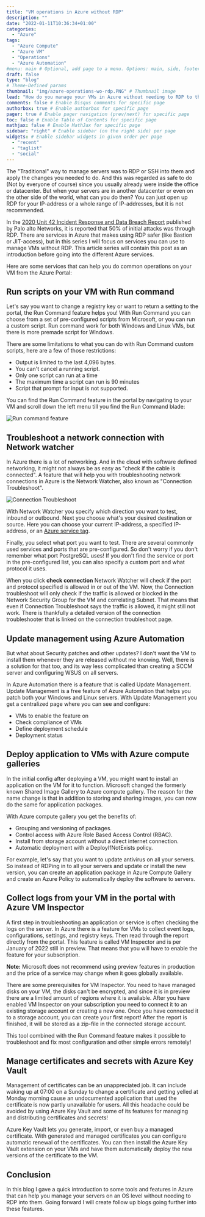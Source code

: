 ```yaml
---
title: "VM operations in Azure without RDP"
description: ""
date: "2022-01-11T10:36:34+01:00"
categories:
  - "Azure"
tags:
  - "Azure Compute"
  - "Azure VM"
  - "Operations"
  - "Azure Automation"
#menu: main # Optional, add page to a menu. Options: main, side, footer
draft: false
type: "blog"
# Theme-Defined params
thumbnail: "img/azure-operations-wo-rdp.PNG" # Thumbnail image
lead: "How do you manage your VMs in Azure without needing to RDP to them?" # Lead text
comments: false # Enable Disqus comments for specific page
authorbox: true # Enable authorbox for specific page
pager: true # Enable pager navigation (prev/next) for specific page
toc: false # Enable Table of Contents for specific page
mathjax: false # Enable MathJax for specific page
sidebar: "right" # Enable sidebar (on the right side) per page
widgets: # Enable sidebar widgets in given order per page
  - "recent"
  - "taglist"
  - "social"
---
```


The "Traditional" way to manage servers was to RDP or SSH into them and apply the changes you needed to do. And this was regarded as safe to do (Not by everyone of course) since you usually already were inside the office or datacenter. But when your servers are in another datacenter or even on the other side of the world, what can you do then?
You can just open up RDP for your IP-address or a whole range of IP-addresses, but it is not recommended.

In the [2020 Unit 42 Incident Response and Data Breach Report](https://www.paloaltonetworks.com/resources/research/2020-unit42-incident-response-and-data-breach-report) published by Palo alto Networks, it is reported that 50% of initial attacks was through RDP.
There are services in Azure that makes using RDP safer (like Bastion or JIT-access), but in this series I will focus on services you can use to manage VMs without RDP.
This article series will contain this post as an introduction before going into the different Azure services.

Here are some services that can help you do common operations on your VM from the Azure Portal:

## Run scripts on your VM with Run command

Let's say you want to change a registry key or want to return a setting to the portal, the Run Command feature helps you! With Run Command you can choose from a set of pre-configured scripts from Microsoft, or you can run a custom script. Run command work for both Windows and Linux VMs, but there is more premade script for Windows.

There are some limitations to what you can do with Run Command custom scripts, here are a few of those restrictions:

- Output is limited to the last 4,096 bytes.
- You can't cancel a running script.
- Only one script can run at a time
- The maximum time a script can run is 90 minutes
- Script that prompt for input is not supported.

You can find the Run Command feature in the portal by navigating to your VM and scroll down the left menu till you find the Run Command blade:

![Run command feature](/img/Azure-run-command.PNG)

## Troubleshoot a network connection with Network watcher

In Azure there is a lot of networking. And in the cloud with software defined networking, it might not always be as easy as "check if the cable is connected". A feature that will help you with troubleshooting network connections in Azure is the Network Watcher, also known as "Connection Troubleshoot".

![Connection Troubleshoot](/img/Connection-troubleshoot.PNG)

With Network Watcher you specify which direction you want to test, inbound or outbound. Next you choose what's your desired destination or source. Here you can choose your current IP-address, a specified IP-address, or an [Azure service tag](https://docs.microsoft.com/en-us/azure/virtual-network/service-tags-overview#available-service-tags).

Finally, you select what port you want to test. There are several commonly used services and ports that are pre-configured. So don't worry if you don't remember what port PostgreSQL uses! If you don't find the service or port in the pre-configured list, you can also specify a custom port and what protocol it uses.

When you click **check connection** Network Watcher will check if the port and protocol specified is allowed in or out of the VM. Now, the Connection troubleshoot will only check if the traffic is allowed or blocked in the Network Security Group for the VM and correlating Subnet. That means that even if Connection Troubleshoot says the traffic is allowed, it might still not work. There is thankfully a detailed version of the connection troubleshooter that is linked on the connection troubleshoot page.

## Update management using Azure Automation

But what about Security patches and other updates? I don't want the VM to install them whenever they are released without me knowing. Well, there is a solution for that too, and its way less complicated than creating a SCCM server and configuring WSUS on all servers.

In Azure Automation there is a feature that is called Update Management. Update Management is a free feature of Azure Automation that helps you patch both your Windows and Linux servers. With Update Management you get a centralized page where you can see and configure:

- VMs to enable the feature on
- Check compliance of VMs
- Define deployment schedule
- Deployment status

## Deploy application to VMs with Azure compute galleries

In the initial config after deploying a VM, you might want to install an application on the VM for it to function. Microsoft changed the formerly known Shared Image Gallery to Azure compute gallery. The reason for the name change is that in addition to storing and sharing images, you can now do the same for application packages.

With Azure compute gallery you get the benefits of:

- Grouping and versioning of packages.
- Control access with Azure Role Based Access Control (RBAC).
- Install from storage account without a direct internet connection.
- Automatic deployment with a DeployIfNotExists policy.

For example, let's say that you want to update antivirus on all your servers. So instead of RDPing in to all your servers and update or install the new version, you can create an application package in Azure Compute Gallery and create an Azure Policy to automatically deploy the software to servers.

## Collect logs from your VM in the portal with Azure VM Inspector

A first step in troubleshooting an application or service is often checking the logs on the server. In Azure there is a feature for VMs to collect event logs, configurations, settings, and registry keys. Then read through the report directly from the portal. This feature is called VM Inspector and is per January of 2022 still in preview. That means that you will have to enable the feature for your subscription.

**Note:** Microsoft does not recommend using preview features in production and the price of a service may change when it goes globally available.

There are some prerequisites for VM Inspector. You need to have managed disks on your VM, the disks can't be encrypted, and since it is in preview there are a limited amount of regions where it is available.
After you have enabled VM Inspector on your subscription you need to connect it to an existing storage account or creating a new one. Once you have connected it to a storage account, you can create your first report! After the report is finished, it will be stored as a zip-file in the connected storage account.

This tool combined with the Run Command feature makes it possible to troubleshoot and fix most configuration and other simple errors remotely!

## Manage certificates and secrets with Azure Key Vault

Management of certificates can be an unappreciated job. It can include waking up at 07:00 on a Sunday to change a certificate and getting yelled at Monday morning cause an undocumented application that used the certificate is now partly unavailable for users. All this headache could be avoided by using Azure Key Vault and some of its features for managing and distributing certificates and secrets!

Azure Key Vault lets you generate, import, or even buy a managed certificate. With generated and managed certificates you can configure automatic renewal of the certificates. You can then install the Azure Key Vault extension on your VMs and have them automatically deploy the new versions of the certificate to the VM.

## Conclusion

In this blog I gave a quick introduction to some tools and features in Azure that can help you manage your servers on an OS level without needing to RDP into them. Going forward I will create follow up blogs going further into these features.
